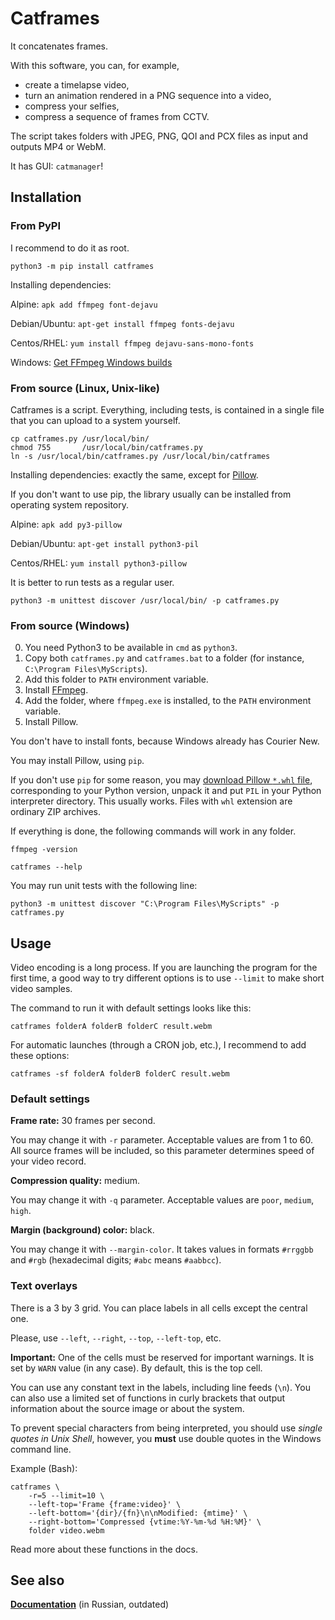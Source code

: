 Catframes
=========

It concatenates frames.

With this software, you can, for example,

* create a timelapse video,
* turn an animation rendered in a PNG sequence into a video,
* compress your selfies,
* compress a sequence of frames from CCTV.

The script takes folders with JPEG, PNG, QOI and PCX files as input and outputs MP4 or WebM.

It has GUI: `catmanager`!

Installation
------------

### From PyPI

I recommend to do it as root.

```
python3 -m pip install catframes
```

Installing dependencies:

Alpine: `apk add ffmpeg font-dejavu`

Debian/Ubuntu: `apt-get install ffmpeg fonts-dejavu`

Centos/RHEL: `yum install ffmpeg dejavu-sans-mono-fonts`

Windows: [Get FFmpeg Windows builds](https://ffmpeg.org/download.html)


### From source (Linux, Unix-like)

Catframes is a script. Everything, including tests,
is contained in a single file that you can upload
to a system yourself.

```
cp catframes.py /usr/local/bin/
chmod 755       /usr/local/bin/catframes.py
ln -s /usr/local/bin/catframes.py /usr/local/bin/catframes
```

Installing dependencies: exactly the same, except for [Pillow](https://python-pillow.org/).

If you don't want to use pip, the library usually can be installed from operating system repository.

Alpine: `apk add py3-pillow`

Debian/Ubuntu: `apt-get install python3-pil`

Centos/RHEL: `yum install python3-pillow`

It is better to run tests as a regular user.

```
python3 -m unittest discover /usr/local/bin/ -p catframes.py
```


### From source (Windows)

0. You need Python3 to be available in `cmd` as `python3`.
1. Copy both `catframes.py` and `catframes.bat` to a folder (for instance, `C:\Program Files\MyScripts`).
2. Add this folder to `PATH` environment variable.
3. Install [FFmpeg](https://ffmpeg.org/download.html).
4. Add the folder, where `ffmpeg.exe` is installed, to the `PATH` environment variable.
5. Install Pillow.

You don't have to install fonts, because Windows already has Courier New.

You may install Pillow, using `pip`.

If you don't use `pip` for some reason, you may
[download Pillow `*.whl` file](https://pypi.org/project/Pillow/#files),
corresponding to your Python version, unpack it and put `PIL`
in your Python interpreter directory.
This usually works.
Files with `whl` extension are ordinary ZIP archives.

If everything is done, the following commands will work in any folder.

```
ffmpeg -version

catframes --help
```

You may run unit tests with the following line:

```
python3 -m unittest discover "C:\Program Files\MyScripts" -p catframes.py
```


Usage
-----

Video encoding is a long process. If you are launching the program for the first time,
a good way to try different options is to use `--limit` to make short video samples.

The command to run it with default settings looks like this:

    catframes folderA folderB folderC result.webm

For automatic launches (through a CRON job, etc.), I recommend to add these options:

    catframes -sf folderA folderB folderC result.webm

### Default settings

**Frame rate:** 30 frames per second.

You may change it with `-r` parameter.
Acceptable values are from 1 to 60.
All source frames will be included, so this parameter
determines speed of your video record.

**Compression quality:** medium.

You may change it with `-q` parameter.
Acceptable values are `poor`, `medium`, `high`.

**Margin (background) color:** black.

You may change it with `--margin-color`.
It takes values in formats `#rrggbb` and `#rgb` (hexadecimal digits; `#abc` means `#aabbcc`).

### Text overlays

There is a 3 by 3 grid. You can place labels in all cells except the central one.

Please, use `--left`, `--right`, `--top`, `--left-top`, etc.

**Important:** One of the cells must be reserved for important warnings.
It is set by `WARN` value (in any case). By default, this is the top cell.

You can use any constant text in the labels, including line feeds (`\n`).
You can also use a limited set of functions in curly brackets that output
information about the source image or about the system.

To prevent special characters from being interpreted, you should use
*single quotes in Unix Shell*, however,
you **must** use double quotes in the Windows command line.

Example (Bash):

```
catframes \
    -r=5 --limit=10 \
    --left-top='Frame {frame:video}' \
    --left-bottom='{dir}/{fn}\n\nModified: {mtime}' \
    --right-bottom='Compressed {vtime:%Y-%m-%d %H:%M}' \
    folder video.webm
```

Read more about these functions in the docs.


See also
--------

**[Documentation](https://itustinov.ru/cona/latest/docs/html/catframes.html)** (in Russian, outdated)
